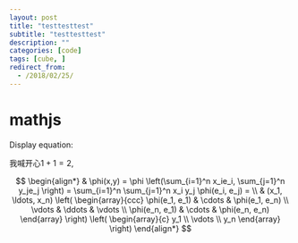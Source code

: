 ```yaml
---
layout: post
title: "testtesttest"
subtitle: "testtesttest"
description: ""
categories: [code]
tags: [cube, ]
redirect_from:
  - /2018/02/25/
---
```




# mathjs

Display equation:

我喊开心$1+1=2$,

$$
\begin{align*}
& \phi(x,y) = \phi \left(\sum_{i=1}^n x_ie_i, \sum_{j=1}^n y_je_j \right)
= \sum_{i=1}^n \sum_{j=1}^n x_i y_j \phi(e_i, e_j) = \\
& (x_1, \ldots, x_n) \left( \begin{array}{ccc}
\phi(e_1, e_1) & \cdots & \phi(e_1, e_n) \\
\vdots & \ddots & \vdots \\
\phi(e_n, e_1) & \cdots & \phi(e_n, e_n)
\end{array} \right)
\left( \begin{array}{c}
y_1 \\
\vdots \\
y_n
\end{array} \right)
\end{align*}
$$